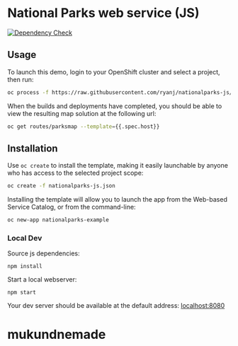 # National Parks web service (JS)

[![Dependency Check](http://img.shields.io/david/openshift-roadshow/nationalparks-js.svg)](https://david-dm.org/openshift-roadshow/nationalparks-js)

## Usage

To launch this demo, login to your OpenShift cluster and select a project, then run:

```bash
oc process -f https://raw.githubusercontent.com/ryanj/nationalparks-js/master/nationalparks-js.json | oc create -f -
```

When the builds and deployments have completed, you should be able to view the resulting map solution at the following url:
```bash
oc get routes/parksmap --template={{.spec.host}}
```

## Installation
Use `oc create` to install the template, making it easily launchable by anyone who has access to the selected project scope:
```bash
oc create -f nationalparks-js.json
```

Installing the template will allow you to launch the app from the Web-based Service Catalog, or from the command-line:
```bash
oc new-app nationalparks-example
```

### Local Dev
Source js dependencies:

    npm install

Start a local webserver:

    npm start

Your dev server should be available at the default address: [localhost:8080](http://localhost:8080)
# mukundnemade
